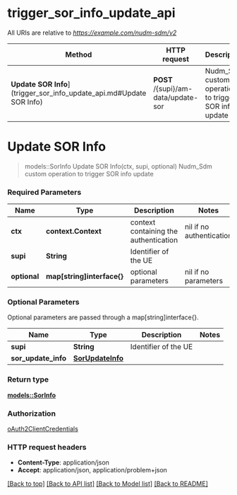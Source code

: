 # trigger_sor_info_update_api

All URIs are relative to *https://example.com/nudm-sdm/v2*

Method | HTTP request | Description
------------- | ------------- | -------------
**Update SOR Info**](trigger_sor_info_update_api.md#Update SOR Info) | **POST** /{supi}/am-data/update-sor | Nudm_Sdm custom operation to trigger SOR info update


# **Update SOR Info**
> models::SorInfo Update SOR Info(ctx, supi, optional)
Nudm_Sdm custom operation to trigger SOR info update

### Required Parameters

Name | Type | Description  | Notes
------------- | ------------- | ------------- | -------------
 **ctx** | **context.Context** | context containing the authentication | nil if no authentication
  **supi** | **String**| Identifier of the UE | 
 **optional** | **map[string]interface{}** | optional parameters | nil if no parameters

### Optional Parameters
Optional parameters are passed through a map[string]interface{}.

Name | Type | Description  | Notes
------------- | ------------- | ------------- | -------------
 **supi** | **String**| Identifier of the UE | 
 **sor_update_info** | [**SorUpdateInfo**](SorUpdateInfo.md)|  | 

### Return type

[**models::SorInfo**](SorInfo.md)

### Authorization

[oAuth2ClientCredentials](../README.md#oAuth2ClientCredentials)

### HTTP request headers

 - **Content-Type**: application/json
 - **Accept**: application/json, application/problem+json

[[Back to top]](#) [[Back to API list]](../README.md#documentation-for-api-endpoints) [[Back to Model list]](../README.md#documentation-for-models) [[Back to README]](../README.md)

